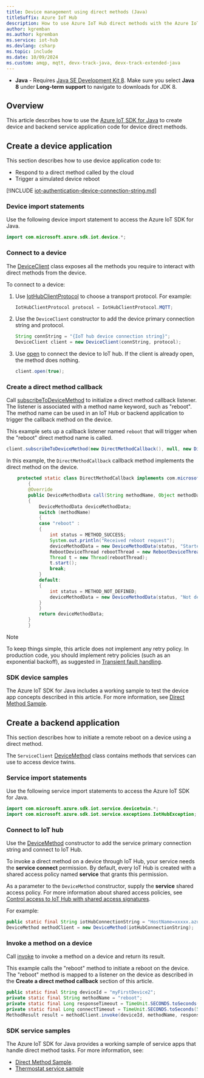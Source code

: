 ```yaml
---
title: Device management using direct methods (Java)
titleSuffix: Azure IoT Hub
description: How to use Azure IoT Hub direct methods with the Azure IoT SDK for Java for device management tasks including invoking a remote device reboot.
author: kgremban
ms.author: kgremban
ms.service: iot-hub
ms.devlang: csharp
ms.topic: include
ms.date: 10/09/2024
ms.custom: amqp, mqtt, devx-track-java, devx-track-extended-java
---
```


  * **Java** - Requires [Java SE Development Kit 8](/azure/developer/java/fundamentals/). Make sure you select **Java 8** under **Long-term support** to navigate to downloads for JDK 8.

## Overview

This article describes how to use the [Azure IoT SDK for Java](https://github.com/Azure/azure-iot-sdk-java) to create device and backend service application code for device direct methods.

## Create a device application

This section describes how to use device application code to:

* Respond to a direct method called by the cloud
* Trigger a simulated device reboot

[!INCLUDE [iot-authentication-device-connection-string.md](iot-authentication-device-connection-string.md)]

### Device import statements

Use the following device import statement to access the Azure IoT SDK for Java.

```java
import com.microsoft.azure.sdk.iot.device.*;
```

### Connect to a device

The [DeviceClient](/java/api/com.microsoft.azure.sdk.iot.device.deviceclient) class exposes all the methods you require to interact with direct methods from the device.

To connect to a device:

1. Use [IotHubClientProtocol](/java/api/com.microsoft.azure.sdk.iot.device.iothubclientprotocol) to choose a transport protocol. For example:

    ```java
    IotHubClientProtocol protocol = IotHubClientProtocol.MQTT;
    ```

1. Use the `DeviceClient` constructor to add the device primary connection string and protocol.

    ```java
    String connString = "{IoT hub device connection string}";
    DeviceClient client = new DeviceClient(connString, protocol);
    ```

1. Use [open](/java/api/com.microsoft.azure.sdk.iot.device.deviceclient?#com-microsoft-azure-sdk-iot-device-deviceclient-open()) to connect the device to IoT hub. If the client is already open, the method does nothing.

    ```java
    client.open(true);
    ```

### Create a direct method callback

Call [subscribeToDeviceMethod](/java/api/com.microsoft.azure.sdk.iot.device.deviceclient?#com-microsoft-azure-sdk-iot-device-deviceclient-subscribetodevicemethod(com-microsoft-azure-sdk-iot-device-devicetwin-devicemethodcallback-java-lang-object-com-microsoft-azure-sdk-iot-device-iothubeventcallback-java-lang-object)) to initialize a direct method callback listener. The listener is associated with a method name keyword, such as "reboot". The method name can be used in an IoT Hub or backend application to trigger the callback method on the device.

This example sets up a callback listener named `reboot` that will trigger when the "reboot" direct method name is called.

```java
client.subscribeToDeviceMethod(new DirectMethodCallback(), null, new DirectMethodStatusCallback(), null);
```

In this example, the `DirectMethodCallback` callback method implements the direct method on the device.

```java
    protected static class DirectMethodCallback implements com.microsoft.azure.sdk.iot.device.DeviceTwin.DeviceMethodCallback
        {
        @Override
        public DeviceMethodData call(String methodName, Object methodData, Object context)
        {
            DeviceMethodData deviceMethodData;
            switch (methodName)
            {
            case "reboot" :
            {
                int status = METHOD_SUCCESS;
                System.out.println("Received reboot request");
                deviceMethodData = new DeviceMethodData(status, "Started reboot");
                RebootDeviceThread rebootThread = new RebootDeviceThread();
                Thread t = new Thread(rebootThread);
                t.start();
                break;
            }
            default:
            {
                int status = METHOD_NOT_DEFINED;
                deviceMethodData = new DeviceMethodData(status, "Not defined direct method " + methodName);
            }
            }
            return deviceMethodData;
        }
        }
```

> [!NOTE]
> To keep things simple, this article does not implement any retry policy. In production code, you should implement retry policies (such as an exponential backoff), as suggested in [Transient fault handling](/azure/architecture/best-practices/transient-faults).

### SDK device samples

The Azure IoT SDK for Java includes a working sample to test the device app concepts described in this article. For more information, see [Direct Method Sample](https://github.com/Azure/azure-iot-sdk-java/tree/main/iothub/device/iot-device-samples/direct-method-sample).

## Create a backend application

This section describes how to initiate a remote reboot on a device using a direct method.

The `ServiceClient` [DeviceMethod](/java/api/com.microsoft.azure.sdk.iot.service.devicetwin.devicemethod) class contains methods that services can use to access device twins.

### Service import statements

Use the following service import statements to access the Azure IoT SDK for Java.

```java
import com.microsoft.azure.sdk.iot.service.devicetwin.*;
import com.microsoft.azure.sdk.iot.service.exceptions.IotHubException;
```

### Connect to IoT hub

Use the [DeviceMethod](/java/api/com.microsoft.azure.sdk.iot.service.devicetwin.devicemethod?#com-microsoft-azure-sdk-iot-service-devicetwin-devicemethod-devicemethod(java-lang-string)) constructor to add the service primary connection string and connect to IoT Hub.

To invoke a direct method on a device through IoT Hub, your service needs the **service connect** permission. By default, every IoT Hub is created with a shared access policy named **service** that grants this permission.

As a parameter to the `DeviceMethod` constructor, supply the **service** shared access policy. For more information about shared access policies, see [Control access to IoT Hub with shared access signatures](/azure/iot-hub/authenticate-authorize-sas).

For example:

```java
public static final String iotHubConnectionString = "HostName=xxxxx.azure-devices.net;SharedAccessKeyName=service;SharedAccessKey=xxxxxxxxxxxxxxxxxxxxxxxx";
DeviceMethod methodClient = new DeviceMethod(iotHubConnectionString);
```

### Invoke a method on a device

Call [invoke](/java/api/com.microsoft.azure.sdk.iot.service.devicetwin.devicemethod?#method-details) to invoke a method on a device and return its result.

This example calls the "reboot" method to initiate a reboot on the device. The "reboot" method is mapped to a listener on the device as described in the **Create a direct method callback** section of this article.

```java
public static final String deviceId = "myFirstDevice2";
private static final String methodName = "reboot";
private static final Long responseTimeout = TimeUnit.SECONDS.toSeconds(30);
private static final Long connectTimeout = TimeUnit.SECONDS.toSeconds(5);
MethodResult result = methodClient.invoke(deviceId, methodName, responseTimeout, connectTimeout, null);
```

### SDK service samples

The Azure IoT SDK for Java provides a working sample of service apps that handle direct method tasks. For more information, see:

* [Direct Method Sample](https://github.com/Azure/azure-iot-service-sdk-java/tree/main/service/iot-service-samples/direct-method-sample).
* [Thermostat service sample](https://github.com/Azure/azure-iot-service-sdk-java/blob/aeea7806be7e894d8a977c16b7e6618728267a94/service/iot-service-samples/pnp-service-sample/thermostat-service-sample/src/main/java/samples/com/microsoft/azure/sdk/iot/service/Thermostat.java#L69)
